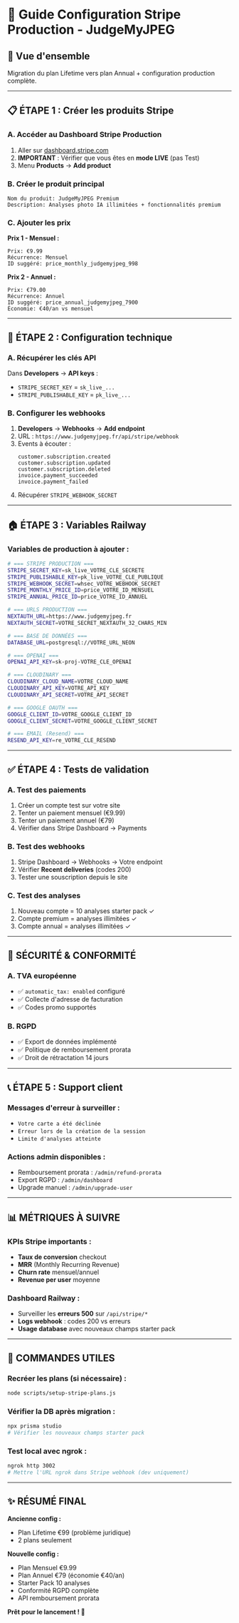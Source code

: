# 🏦 Guide Configuration Stripe Production - JudgeMyJPEG

## 🎯 Vue d'ensemble
Migration du plan Lifetime vers plan Annual + configuration production complète.

---

## 📋 **ÉTAPE 1 : Créer les produits Stripe**

### A. Accéder au Dashboard Stripe Production
1. Aller sur [dashboard.stripe.com](https://dashboard.stripe.com)
2. **IMPORTANT** : Vérifier que vous êtes en **mode LIVE** (pas Test)
3. Menu **Products** → **Add product**

### B. Créer le produit principal
```
Nom du produit: JudgeMyJPEG Premium
Description: Analyses photo IA illimitées + fonctionnalités premium
```

### C. Ajouter les prix
**Prix 1 - Mensuel :**
```
Prix: €9.99
Récurrence: Mensuel
ID suggéré: price_monthly_judgemyjpeg_998
```

**Prix 2 - Annuel :**
```
Prix: €79.00
Récurrence: Annuel  
ID suggéré: price_annual_judgemyjpeg_7900
Économie: €40/an vs mensuel
```

---

## 🔧 **ÉTAPE 2 : Configuration technique**

### A. Récupérer les clés API
Dans **Developers** → **API keys** :
- `STRIPE_SECRET_KEY` = `sk_live_...`
- `STRIPE_PUBLISHABLE_KEY` = `pk_live_...`

### B. Configurer les webhooks
1. **Developers** → **Webhooks** → **Add endpoint**
2. URL : `https://www.judgemyjpeg.fr/api/stripe/webhook`
3. Events à écouter :
   ```
   customer.subscription.created
   customer.subscription.updated
   customer.subscription.deleted
   invoice.payment_succeeded
   invoice.payment_failed
   ```
4. Récupérer `STRIPE_WEBHOOK_SECRET`

---

## 🏠 **ÉTAPE 3 : Variables Railway**

### Variables de production à ajouter :

```bash
# === STRIPE PRODUCTION ===
STRIPE_SECRET_KEY=sk_live_VOTRE_CLE_SECRETE
STRIPE_PUBLISHABLE_KEY=pk_live_VOTRE_CLE_PUBLIQUE
STRIPE_WEBHOOK_SECRET=whsec_VOTRE_WEBHOOK_SECRET
STRIPE_MONTHLY_PRICE_ID=price_VOTRE_ID_MENSUEL
STRIPE_ANNUAL_PRICE_ID=price_VOTRE_ID_ANNUEL

# === URLS PRODUCTION ===
NEXTAUTH_URL=https://www.judgemyjpeg.fr
NEXTAUTH_SECRET=VOTRE_SECRET_NEXTAUTH_32_CHARS_MIN

# === BASE DE DONNÉES ===
DATABASE_URL=postgresql://VOTRE_URL_NEON

# === OPENAI ===
OPENAI_API_KEY=sk-proj-VOTRE_CLE_OPENAI

# === CLOUDINARY ===
CLOUDINARY_CLOUD_NAME=VOTRE_CLOUD_NAME
CLOUDINARY_API_KEY=VOTRE_API_KEY
CLOUDINARY_API_SECRET=VOTRE_API_SECRET

# === GOOGLE OAUTH ===
GOOGLE_CLIENT_ID=VOTRE_GOOGLE_CLIENT_ID
GOOGLE_CLIENT_SECRET=VOTRE_GOOGLE_CLIENT_SECRET

# === EMAIL (Resend) ===
RESEND_API_KEY=re_VOTRE_CLE_RESEND
```

---

## ✅ **ÉTAPE 4 : Tests de validation**

### A. Test des paiements
1. Créer un compte test sur votre site
2. Tenter un paiement mensuel (€9.99)
3. Tenter un paiement annuel (€79)
4. Vérifier dans Stripe Dashboard → Payments

### B. Test des webhooks
1. Stripe Dashboard → Webhooks → Votre endpoint
2. Vérifier **Recent deliveries** (codes 200)
3. Tester une souscription depuis le site

### C. Test des analyses
1. Nouveau compte = 10 analyses starter pack ✓
2. Compte premium = analyses illimitées ✓
3. Compte annual = analyses illimitées ✓

---

## 🚨 **SÉCURITÉ & CONFORMITÉ**

### A. TVA européenne
- ✅ `automatic_tax: enabled` configuré
- ✅ Collecte d'adresse de facturation
- ✅ Codes promo supportés

### B. RGPD
- ✅ Export de données implémenté
- ✅ Politique de remboursement prorata
- ✅ Droit de rétractation 14 jours

---

## 📞 **ÉTAPE 5 : Support client**

### Messages d'erreur à surveiller :
- `Votre carte a été déclinée`
- `Erreur lors de la création de la session`
- `Limite d'analyses atteinte`

### Actions admin disponibles :
- Remboursement prorata : `/admin/refund-prorata`
- Export RGPD : `/admin/dashboard`
- Upgrade manuel : `/admin/upgrade-user`

---

## 📊 **MÉTRIQUES À SUIVRE**

### KPIs Stripe importants :
- **Taux de conversion** checkout
- **MRR** (Monthly Recurring Revenue) 
- **Churn rate** mensuel/annuel
- **Revenue per user** moyenne

### Dashboard Railway :
- Surveiller les **erreurs 500** sur `/api/stripe/*`
- **Logs webhook** : codes 200 vs erreurs
- **Usage database** avec nouveaux champs starter pack

---

## 🔧 **COMMANDES UTILES**

### Recréer les plans (si nécessaire) :
```bash
node scripts/setup-stripe-plans.js
```

### Vérifier la DB après migration :
```bash
npx prisma studio
# Vérifier les nouveaux champs starter pack
```

### Test local avec ngrok :
```bash
ngrok http 3002
# Mettre l'URL ngrok dans Stripe webhook (dev uniquement)
```

---

## ✨ **RÉSUMÉ FINAL**

**Ancienne config :**
- Plan Lifetime €99 (problème juridique)
- 2 plans seulement

**Nouvelle config :**
- Plan Mensuel €9.99
- Plan Annuel €79 (économie €40/an) 
- Starter Pack 10 analyses
- Conformité RGPD complète
- API remboursement prorata

**Prêt pour le lancement ! 🚀**